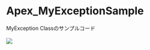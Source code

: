 Apex_MyExceptionSample
======================

MyException Classのサンプルコード
<br/>
<br/>
<img src="http://cdn-ak.f.st-hatena.com/images/fotolife/t/tyoshikawa1106/20131127/20131127223540.png" />
